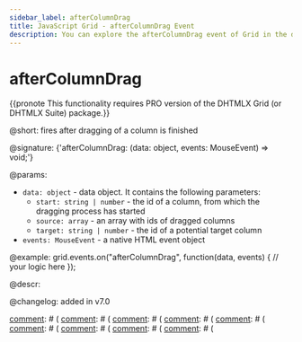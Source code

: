 ```yaml
---
sidebar_label: afterColumnDrag
title: JavaScript Grid - afterColumnDrag Event 
description: You can explore the afterColumnDrag event of Grid in the documentation of the DHTMLX JavaScript UI library. Browse developer guides and API reference, try out code examples and live demos, and download a free 30-day evaluation version of DHTMLX Suite.
---
```


# afterColumnDrag

{{pronote This functionality requires PRO version of the DHTMLX Grid (or DHTMLX Suite) package.}}

@short: fires after dragging of a column is finished

@signature: {'afterColumnDrag: (data: object, events: MouseEvent) => void;'}

@params:
- `data: object` - data object. It contains the following parameters:
	- `start: string | number` - the id of a column, from which the dragging process has started
	- `source: array` - an array with ids of dragged columns
	- `target: string | number` - the id of a potential target column
- `events: MouseEvent` - a native HTML event object

@example:
grid.events.on("afterColumnDrag", function(data, events) {
    // your logic here
});

@descr:

@changelog: added in v7.0

[comment]: # (@relatedapi:)
[comment]: # ([](grid/api/grid_dragitem_config.md)
[comment]: # ([](grid/api/grid_aftercolumndrop_event.md)
[comment]: # ([](grid/api/grid_beforecolumndrag_event.md)
[comment]: # ([](grid/api/grid_beforecolumndrop_event.md)
[comment]: # ([](grid/api/grid_cancolumndrop_event.md)
[comment]: # ([](grid/api/grid_cancelcolumndrop_event.md)
[comment]: # ([](grid/api/grid_dragcolumnin_event.md)
[comment]: # ([](grid/api/grid_dragcolumnout_event.md)
[comment]: # ([](grid/api/grid_dragcolumnstart_event.md)

[comment]: # (@related: grid/configuration.md#drag-n-drop-inside-the-grid)
